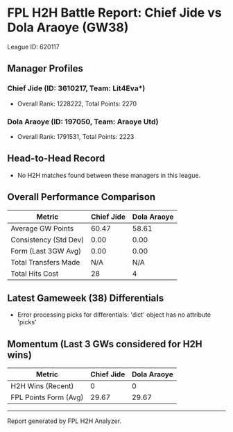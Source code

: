 # FPL H2H Battle Report: Chief Jide vs Dola Araoye (GW38)

League ID: 620117

## Manager Profiles
### Chief Jide (ID: 3610217, Team: Lit4Eva*)
- Overall Rank: 1228222, Total Points: 2270
### Dola Araoye (ID: 197050, Team: Araoye Utd)
- Overall Rank: 1791531, Total Points: 2223

## Head-to-Head Record
- No H2H matches found between these managers in this league.

## Overall Performance Comparison
| Metric                  | Chief Jide           | Dola Araoye          |
|-------------------------|-----------------------|-----------------------|
| Average GW Points       | 60.47                | 58.61                |
| Consistency (Std Dev)   | 0.00                 | 0.00                 |
| Form (Last 3GW Avg)     | 0.00                 | 0.00                 |
| Total Transfers Made    | N/A                  | N/A                  |
| Total Hits Cost         | 28                   | 4                    |

## Latest Gameweek (38) Differentials
- Error processing picks for differentials: 'dict' object has no attribute 'picks'

## Momentum (Last 3 GWs considered for H2H wins)
| Metric                  | Chief Jide           | Dola Araoye          |
|-------------------------|-----------------------|-----------------------|
| H2H Wins (Recent)       | 0                    | 0                    |
| FPL Points Form (Avg)   | 29.67                | 29.67                |

---
Report generated by FPL H2H Analyzer.